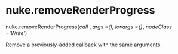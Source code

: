 # nuke.removeRenderProgress
nuke.removeRenderProgress(_call_ , _args =()_, _kwargs ={}_, _nodeClass ='Write'_)

Remove a previously-added callback with the same arguments.